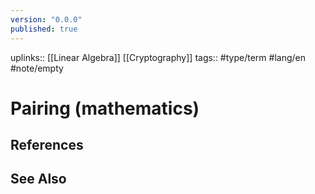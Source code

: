 ```yaml
---
version: "0.0.0"
published: true
---
```

uplinks:: [[Linear Algebra]] [[Cryptography]]
tags:: #type/term #lang/en #note/empty 
# Pairing (mathematics)

## References

## See Also

